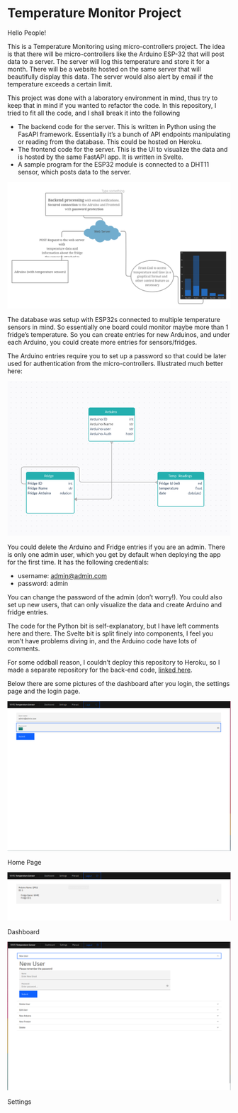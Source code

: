 # Temperature Monitor Project

Hello People!

This is a Temperature Monitoring using micro-controllers project. The idea is that there will be micro-controllers like the Arduino ESP-32 that will post data to a server. The server will log this temperature and store it for a month. There will be a website hosted on the same server that will beautifully display this data. The server would also alert by email if the temperature exceeds a certain limit.

This project was done with a laboratory environment in mind, thus try to keep that in mind if you wanted to refactor the code. In this repository, I tried to fit all the code, and I shall break it into the following

- The backend code for the server. This is written in Python using the FasAPI framework. Essentially it’s a bunch of API endpoints manipulating or reading from the database. This could be hosted on Heroku.
- The frontend code for the server. This is the UI to visualize the data and is hosted by the same FastAPI app. It is written in Svelte.
- A sample program for the ESP32 module is connected to a DHT11 sensor, which posts data to the server.

![Server FrameWork.png](readme_images/Server_FrameWork.png)

The database was setup with ESP32s connected to multiple temperature sensors in mind. So essentially one board could monitor maybe more than 1 fridge’s temperature. So you can create entries for new Arduinos, and under each Arduino, you could create more entries for sensors/fridges. 

The Arduino entries require you to set up a password so that could be later used for authentication from the micro-controllers. Illustrated much better here:

![Server Model.png](readme_images/Server_Model.png)

You could delete the Arduino and Fridge entries if you are an admin. There is only one admin user, which you get by default when deploying the app for the first time. It has the following credentials:

- username: admin@admin.com
- password: admin

You can change the password of the admin (don’t worry!). You could also set up new users, that can only visualize the data and create Arduino and fridge entries.

The code for the Python bit is self-explanatory, but I have left comments here and there. The Svelte bit is split finely into components, I feel you won’t have problems diving in, and the Arduino code have lots of comments.

For some oddball reason, I couldn’t deploy this repository to Heroku, so I made a separate repository for the back-end code, [linked here]('https://github.com/syedzayyan/temp-sensor-backend').

Below there are some pictures of the dashboard after you login, the settings page and the login page.

![Home Page](readme_images/Home_Page.png)

Home Page

![Dashboard](readme_images/Dashboard.png)

Dashboard

![Settings](readme_images/Settings.png)

Settings